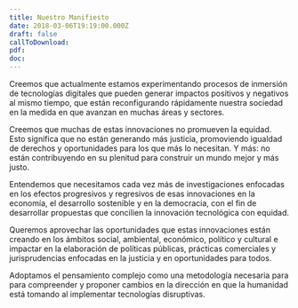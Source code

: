```yaml
---
title: Nuestro Manifiesto
date: 2018-03-06T19:19:00.000Z
draft: false
callToDownload:
pdf:
doc:
---
```


Creemos que actualmente estamos experimentando procesos de inmersión de tecnologías digitales que pueden generar impactos positivos y negativos al mismo tiempo, que están reconfigurando rápidamente nuestra sociedad en la medida en que avanzan en muchas áreas y sectores.

Creemos que muchas de estas innovaciones no promueven la equidad. Esto significa que no están generando más justicia, promoviendo igualdad de derechos y oportunidades para los que más lo necesitan. Y más: no están contribuyendo en su plenitud para construir un mundo mejor y más justo.

Entendemos que necesitamos cada vez más de investigaciones enfocadas en los efectos progresivos y regresivos de esas innovaciones en la economía, el desarrollo sostenible y en la democracia, con el fin de desarrollar propuestas que concilien la innovación tecnológica con equidad.

Queremos aprovechar las oportunidades que estas innovaciones están creando en los ámbitos social, ambiental, económico, político y cultural e impactar en la elaboración de políticas públicas, prácticas comerciales y jurisprudencias enfocadas en la justicia y en oportunidades para todos.

Adoptamos el pensamiento complejo como una metodología necesaria para para compreender y proponer cambios en la dirección en que la humanidad está tomando al implementar tecnologías disruptivas.

